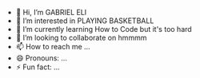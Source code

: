 - 👋 Hi, I’m GABRIEL ELI 
- 👀 I’m interested in PLAYING BASKETBALL
- 🌱 I’m currently learning How to Code but it's too hard 
- 💞️ I’m looking to collaborate on hmmmm
- 📫 How to reach me ...
- 😄 Pronouns: ...
- ⚡ Fun fact: ...

<!---
gabrieleli12345/gabrieleli12345 is a ✨ special ✨ repository because its `README.md` (this file) appears on your GitHub profile.
You can click the Preview link to take a look at your changes.
--->
